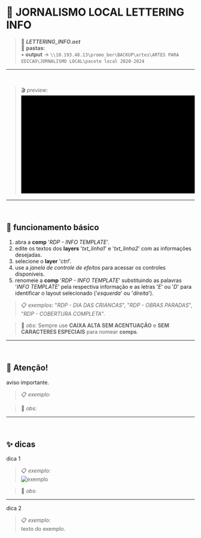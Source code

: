 # 📓 JORNALISMO LOCAL LETTERING INFO

> 📑 ***LETTERING_INFO.aet***\
> 📂 **pastas:**\
> • **output** → `\\10.193.48.13\promo_ber\BACKUP\artes\ARTES PARA EDICAO\JORNALISMO LOCAL\pacote local 2020-2024`

---

<br>

> 🎬 *preview:*\
> ![preview](RODAPE_INFO/preview.gif)

---

<br>

## 📍 funcionamento básico

1. abra a **comp** '*RDP - INFO TEMPLATE*'.
2. edite os textos dos **layers** '*txt_linha1*' e '*txt_linha2*' com as informações desejadas.
3. selecione o **layer** '*ctrl*'.
4. use a *janela de controle de efeitos* para acessar os controles disponíveis.
5. renomeie a **comp** '*RDP - INFO TEMPLATE*' substituindo as palavras '*INFO TEMPLATE*' pela respectiva informação e as letras '*E*' ou '*D*' para identificar o layout selecionado ('*esquerda*' ou '*direita*').

> 📋 *exemplos:* "*RDP - DIA DAS CRIANCAS*", "*RDP - OBRAS PARADAS*", "*RDP - COBERTURA COMPLETA*".

> 🚩 *obs:* Sempre use **CAIXA ALTA SEM ACENTUAÇÃO** e **SEM CARACTERES ESPECIAIS** para nomear **comps**.

<!-- ---

<br>

## 📍 parâmetros

todos os controles estão no **layer** '*ctrl*', são eles:

![fx](fx.png)

- **fx1**:

  - **opcao 1** → descrição. -->

---

<br>

## 🚨 Atenção!

aviso importante.

> 📋 *exemplo:*

> 🚩 *obs:*

---

<br>

## ✨ dicas

dica 1

> 📋 *exemplo:*\
> ![exemplo](pasta/arquivo.png)

> 🚩 *obs:*

---

dica 2

> 📋 *exemplo:*\
> texto do exemplo.
